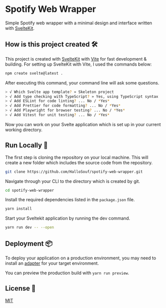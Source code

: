 # Spotify Web Wrapper

Simple Spotify web wrapper with a minimal design and interface written with [SvelteKit](https://kit.svelte.dev/).

## How is this project created 🛠️

This project is created with [SvelteKit](https://kit.svelte.dev/) with [Vite](https://vitejs.dev/) for fast development & building. For setting up SvelteKit with Vite, I used the commands below:

```bash
npm create svelte@latest .
```

After executing this command, your command line will ask some questions.

```bash
> √ Which Svelte app template? » Skeleton project
> √ Add type checking with TypeScript? » Yes, using TypeScript syntax
> √ Add ESLint for code linting? ... No / *Yes*
> √ Add Prettier for code formatting? ... No / *Yes*
> √ Add Playwright for browser testing? ... No / *Yes*
> √ Add Vitest for unit testing? ... No / *Yes*
```

Now you can work on your Svelte application which is set up in your current working directory.

## Run Locally 🧱

The first step is cloning the repository on your local machine. This will create a new folder which includes the source code from the repository.

```bash
git clone https://github.com/HalloSouf/spotify-web-wrapper.git
```

Navigate through your CLI to the directory which is created by git.

```bash
cd spotify-web-wrapper
```

Install the required dependencies listed in the `package.json` file.

```bash
yarn install
```

Start your Sveltekit application by running the dev command.

```bash
yarn run dev -- --open
```

## Deployment 📦

To deploy your application on a production environment, you may need to install an [adapter](https://kit.svelte.dev/docs/adapters) for your target environment.

You can preview the production build with `yarn run preview`.

## License 📜

[MIT](https://choosealicense.com/licenses/mit/)
